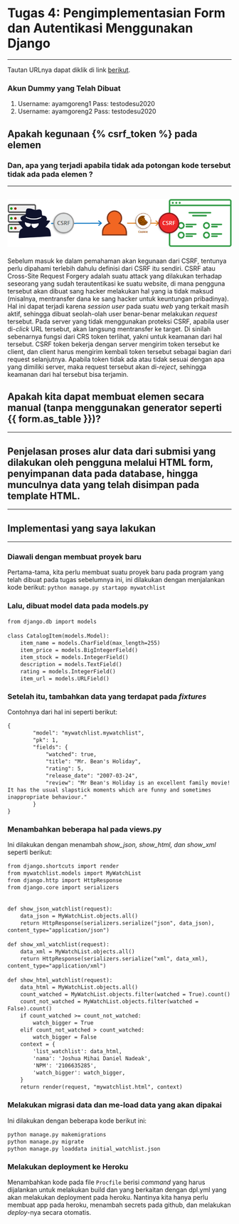 # Tugas 4: Pengimplementasian Form dan Autentikasi Menggunakan Django
---
Tautan URLnya dapat diklik di link [berikut](https://tugas2pbpjoshuanadeak.herokuapp.com/todolist/).
### Akun Dummy yang Telah Dibuat
1. Username: ayamgoreng1       Pass: testodesu2020
2. Username: ayamgoreng2       Pass: testodesu2020

## Apakah kegunaan {% csrf_token %} pada elemen <form>
### Dan, apa yang terjadi apabila tidak ada potongan kode tersebut tidak ada pada elemen <form>?
---
![](../todolist/csrf.png?raw=true)
---
Sebelum masuk ke dalam pemahaman akan kegunaan dari CSRF, tentunya perlu dipahami terlebih dahulu definisi dari CSRF itu sendiri. CSRF atau Cross-Site Request Forgery adalah suatu attack yang dilakukan terhadap seseorang yang sudah terautentikasi ke suatu website, di mana pengguna tersebut akan dibuat sang hacker melakukan hal yang ia tidak maksud (misalnya, mentransfer dana ke sang hacker untuk keuntungan pribadinya). Hal ini dapat terjadi karena _session user_ pada suatu _web_ yang terkait masih aktif, sehingga dibuat seolah-olah user benar-benar melakukan _request_ tersebut. Pada server yang tidak menggunakan proteksi CSRF, apabila user di-_click_ URL tersebut, akan langsung mentransfer ke target. Di sinilah sebenarnya fungsi dari CRS token terlihat, yakni untuk keamanan dari hal tersebut. CSRF token bekerja dengan server mengirim token tersebut ke client, dan client harus mengirim kembali token tersebut sebagai bagian dari request selanjutnya. Apabila token tidak ada atau tidak sesuai dengan apa yang dimiliki server, maka request tersebut akan di-_reject_, sehingga keamanan dari hal tersebut bisa terjamin.




## Apakah kita dapat membuat elemen <form> secara manual (tanpa menggunakan generator seperti {{ form.as_table }})?
---


## Penjelasan proses alur data dari submisi yang dilakukan oleh pengguna melalui HTML form, penyimpanan data pada database, hingga munculnya data yang telah disimpan pada template HTML.
---


## Implementasi yang saya lakukan
---
### Diawali dengan membuat proyek baru
Pertama-tama, kita perlu membuat suatu proyek baru pada program yang telah dibuat pada tugas sebelumnya ini, ini dilakukan dengan menjalankan kode berikut:
``` python manage.py startapp mywatchlist ```
### Lalu, dibuat model data pada models.py
```
from django.db import models

class CatalogItem(models.Model):
    item_name = models.CharField(max_length=255)
    item_price = models.BigIntegerField()
    item_stock = models.IntegerField()
    description = models.TextField()
    rating = models.IntegerField()
    item_url = models.URLField()
```
### Setelah itu, tambahkan data yang terdapat pada _fixtures_
Contohnya dari hal ini seperti berikut:
```
{
        "model": "mywatchlist.mywatchlist",
        "pk": 1,
        "fields": {
            "watched": true,
            "title": "Mr. Bean's Holiday",
            "rating": 5,
            "release_date": "2007-03-24",
            "review": "Mr Bean's Holiday is an excellent family movie! It has the usual slapstick moments which are funny and sometimes inappropriate behaviour."
        }
}
```
### Menambahkan beberapa hal pada views.py
Ini dilakukan dengan menambah _show_json, show_html, dan show_xml_ seperti berikut:
```
from django.shortcuts import render
from mywatchlist.models import MyWatchList
from django.http import HttpResponse
from django.core import serializers


def show_json_watchlist(request):
    data_json = MyWatchList.objects.all()
    return HttpResponse(serializers.serialize("json", data_json), content_type="application/json")

def show_xml_watchlist(request):
    data_xml = MyWatchList.objects.all()
    return HttpResponse(serializers.serialize("xml", data_xml), content_type="application/xml")

def show_html_watchlist(request):
    data_html = MyWatchList.objects.all()
    count_watched = MyWatchList.objects.filter(watched = True).count()
    count_not_watched = MyWatchList.objects.filter(watched = False).count()
    if count_watched >= count_not_watched:
        watch_bigger = True
    elif count_not_watched > count_watched:
        watch_bigger = False
    context = {
        'list_watchlist': data_html,
        'nama': 'Joshua Mihai Daniel Nadeak',
        'NPM': '2106635285',
        'watch_bigger': watch_bigger,
    }
    return render(request, "mywatchlist.html", context)
```
### Melakukan migrasi data dan me-load data yang akan dipakai
Ini dilakukan dengan beberapa kode berikut ini:
```
python manage.py makemigrations
python manage.py migrate
python manage.py loaddata initial_watchlist.json
```
### Melakukan deployment ke Heroku
Menambahkan kode pada file `Procfile` berisi _command_ yang harus dijalankan untuk melakukan build dan yang berkaitan dengan dpl.yml yang akan melakukan deployment pada heroku. Nantinya kita hanya perlu membuat app pada heroku, menambah secrets pada github, dan melakukan _deploy_-nya secara otomatis.
